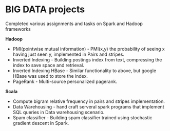 # BIG DATA projects

Completed various assignments and tasks on Spark and Hadoop frameworks

<b>Hadoop</b>
* PMI(pointwise mutual information) - PMI(x,y) the probability of seeing x having just seen y, implemented in Pairs and stripes.
* Inverted Indexing - Building postings index from text, compressing the index to save space and retrieval. 
* Inverted Indexing HBase - Similar functionality to above, but google HBase was used to store the index.
* PageRank - Multi-source personalized pagerank.

<b>Scala</b>
* Compute bigram relative frequency in pairs and stripes implementation.
* Data Warehousing - hand craft serveral spark programs that implement SQL queries in Data warehousing scenario.
* Spam classifier - Building spam classifier trained using stochastic gradient descent in Spark.
